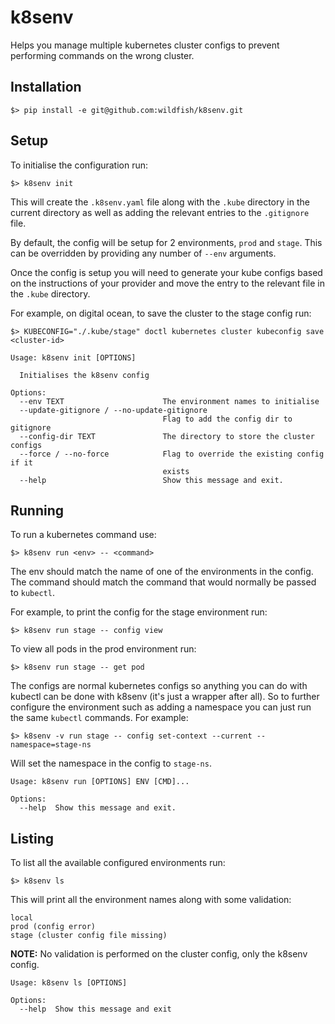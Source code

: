 k8senv
======

Helps you manage multiple kubernetes cluster configs to prevent performing
commands on the wrong cluster.

Installation
------------

```shell
$> pip install -e git@github.com:wildfish/k8senv.git
```

Setup
-----

To initialise the configuration run:

```shell
$> k8senv init
```

This will create the `.k8senv.yaml` file along with the `.kube` directory in 
the current directory as well as adding the relevant entries to the `.gitignore`
file.

By default, the config will be setup for 2 environments, `prod` and `stage`.
This can be overridden by providing any number of `--env` arguments.

Once the config is setup you will need to generate your kube configs based
on the instructions of your provider and move the entry to the relevant file
in the `.kube` directory.

For example, on digital ocean, to save the cluster to the stage config run:

```shell
$> KUBECONFIG="./.kube/stage" doctl kubernetes cluster kubeconfig save <cluster-id>
```

```
Usage: k8senv init [OPTIONS]

  Initialises the k8senv config

Options:
  --env TEXT                      The environment names to initialise
  --update-gitignore / --no-update-gitignore
                                  Flag to add the config dir to gitignore
  --config-dir TEXT               The directory to store the cluster configs
  --force / --no-force            Flag to override the existing config if it
                                  exists
  --help                          Show this message and exit.
```

Running
-------

To run a kubernetes command use:

```shell
$> k8senv run <env> -- <command>
```

The env should match the name of one of the environments in the config. The
command should match the command that would normally be passed to `kubectl`.

For example, to print the config for the stage environment run:

```shell
$> k8senv run stage -- config view
```

To view all pods in the prod environment run: 

```shell
$> k8senv run stage -- get pod
```

The configs are normal kubernetes configs so anything you can do with kubectl
can be done with k8senv (it's just a wrapper after all). So to further 
configure the environment such as adding a namespace you can just run the same
`kubectl` commands. For example:

```shell
$> k8senv -v run stage -- config set-context --current --namespace=stage-ns
```

Will set the namespace in the config to `stage-ns`.

```
Usage: k8senv run [OPTIONS] ENV [CMD]...

Options:
  --help  Show this message and exit.
```

Listing
-------

To list all the available configured environments run:

```shell
$> k8senv ls
```

This will print all the environment names along with some validation:

```
local
prod (config error)
stage (cluster config file missing)
```

**NOTE:** No validation is performed on the cluster config, only the k8senv config.

```
Usage: k8senv ls [OPTIONS]

Options:
  --help  Show this message and exit
```

